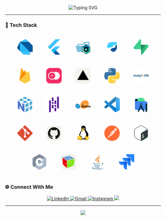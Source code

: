 <!-- Banner -->
<p align="center">
  <img src="https://readme-typing-svg.herokuapp.com?font=Fiba&size=28&duration=3000&color=64FFDA&center=true&vCenter=true&lines=Hi!+I'm+Walid+Hammouti;Flutter+%26+AI+Developer" alt="Typing SVG" />
</p>

---
### 🧰 Tech Stack  

<p align="center"> <img src="assets/icons/tech_stack/dart.svg" width="50" style="margin:20px;" /> <img src="assets/icons/tech_stack/flutter.svg" width="50" style="margin:20px;" /> <img src="assets/icons/tech_stack/folder-type-cubit-opened.svg" width="50" style="margin:20px;" /> <img src="assets/icons/tech_stack/riverpod.svg" width="50" style="margin:20px;" /> <img src="assets/icons/tech_stack/supabase-icon.svg" width="50" style="margin:20px;" /> <img src="assets/icons/tech_stack/firebase.svg" width="50" style="margin:20px;" /> <img src="assets/icons/tech_stack/appwrite.svg" width="50" style="margin:20px;" /> <img src="assets/icons/tech_stack/vercel-light.svg" width="50" style="margin:20px;" /> <img src="assets/icons/tech_stack/python.svg" width="50" style="margin:20px;" /> <img src="assets/icons/tech_stack/matplotlib.svg" width="50" style="margin:20px;" /> <img src="assets/icons/tech_stack/numpy.svg" width="50" style="margin:20px;" /> <img src="assets/icons/tech_stack/pandas.svg" width="50" style="margin:20px;" /> <img src="assets/icons/tech_stack/scikitlearn.svg" width="50" style="margin:20px;" /> <img src="assets/icons/tech_stack/vscode.svg" width="50" style="margin:20px;" /> <img src="assets/icons/tech_stack/androidstudio.svg" width="50" style="margin:20px;" /> <img src="assets/icons/tech_stack/git-icon.svg" width="50" style="margin:20px;" /> <img src="assets/icons/tech_stack/github-light.svg" width="50" style="margin:20px;" /> <img src="assets/icons/tech_stack/linux.svg" width="50" style="margin:20px;" /> <img src="assets/icons/tech_stack/postman-icon.svg" width="50" style="margin:20px;" /> <img src="assets/icons/tech_stack/bash-icon.svg" width="50" style="margin:20px;" /> <img src="assets/icons/tech_stack/c.svg" width="50" style="margin:20px;" /> <img src="assets/icons/tech_stack/gtk-light.svg" width="50" style="margin:20px;" /> <img src="assets/icons/tech_stack/java.svg" width="50" style="margin:20px;" /> <img src="assets/icons/tech_stack/jira.svg" width="50" style="margin:20px;" /> </p>

### 🌐 Connect With Me  
<p align="center">
<a href="https://www.linkedin.com/in/hammouti-walid-616952315/" target="_blank">
  <img src="https://img.shields.io/badge/LinkedIn-0077B5?style=for-the-badge&logo=linkedin&logoColor=white" alt="LinkedIn" />
</a>

<a href="mailto:walidhammouti@gmail.com">
  <img src="https://img.shields.io/badge/Gmail-D14836?style=for-the-badge&logo=gmail&logoColor=white" alt="Gmail" />
</a>

<a href="https://www.instagram.com/walid_hammouti_/" target="_blank">
  <img src="https://img.shields.io/badge/Instagram-E4405F?style=for-the-badge&logo=instagram&logoColor=white" alt="Instagram" />
</a>

  <a href="https://walidhammouti.me">
    <img src="https://img.shields.io/badge/Portfolio-0A192F?style=for-the-badge&logo=vercel&logoColor=64FFDA" />
  </a>
</p>

---

<p align="center">
<img src="https://komarev.com/ghpvc/?username=WalidHammouti&color=64FFDA&style=flat-square" />
</p>
